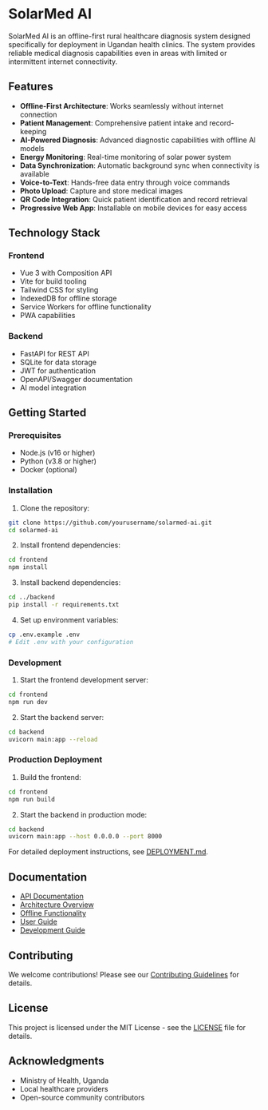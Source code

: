 # SolarMed AI

SolarMed AI is an offline-first rural healthcare diagnosis system designed specifically for deployment in Ugandan health clinics. The system provides reliable medical diagnosis capabilities even in areas with limited or intermittent internet connectivity.

## Features

- **Offline-First Architecture**: Works seamlessly without internet connection
- **Patient Management**: Comprehensive patient intake and record-keeping
- **AI-Powered Diagnosis**: Advanced diagnostic capabilities with offline AI models
- **Energy Monitoring**: Real-time monitoring of solar power system
- **Data Synchronization**: Automatic background sync when connectivity is available
- **Voice-to-Text**: Hands-free data entry through voice commands
- **Photo Upload**: Capture and store medical images
- **QR Code Integration**: Quick patient identification and record retrieval
- **Progressive Web App**: Installable on mobile devices for easy access

## Technology Stack

### Frontend
- Vue 3 with Composition API
- Vite for build tooling
- Tailwind CSS for styling
- IndexedDB for offline storage
- Service Workers for offline functionality
- PWA capabilities

### Backend
- FastAPI for REST API
- SQLite for data storage
- JWT for authentication
- OpenAPI/Swagger documentation
- AI model integration

## Getting Started

### Prerequisites

- Node.js (v16 or higher)
- Python (v3.8 or higher)
- Docker (optional)

### Installation

1. Clone the repository:
```bash
git clone https://github.com/yourusername/solarmed-ai.git
cd solarmed-ai
```

2. Install frontend dependencies:
```bash
cd frontend
npm install
```

3. Install backend dependencies:
```bash
cd ../backend
pip install -r requirements.txt
```

4. Set up environment variables:
```bash
cp .env.example .env
# Edit .env with your configuration
```

### Development

1. Start the frontend development server:
```bash
cd frontend
npm run dev
```

2. Start the backend server:
```bash
cd backend
uvicorn main:app --reload
```

### Production Deployment

1. Build the frontend:
```bash
cd frontend
npm run build
```

2. Start the backend in production mode:
```bash
cd backend
uvicorn main:app --host 0.0.0.0 --port 8000
```

For detailed deployment instructions, see [DEPLOYMENT.md](docs/DEPLOYMENT.md).

## Documentation

- [API Documentation](docs/API.md)
- [Architecture Overview](docs/ARCHITECTURE.md)
- [Offline Functionality](docs/OFFLINE.md)
- [User Guide](docs/USER_GUIDE.md)
- [Development Guide](docs/DEVELOPMENT.md)

## Contributing

We welcome contributions! Please see our [Contributing Guidelines](docs/CONTRIBUTING.md) for details.

## License

This project is licensed under the MIT License - see the [LICENSE](LICENSE) file for details.

## Acknowledgments

- Ministry of Health, Uganda
- Local healthcare providers
- Open-source community contributors